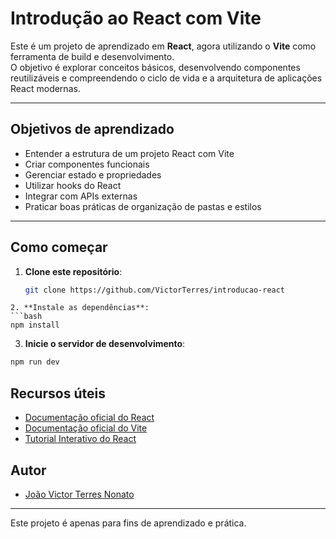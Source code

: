 # Introdução ao React com Vite

Este é um projeto de aprendizado em **React**, agora utilizando o **Vite** como ferramenta de build e desenvolvimento.  
O objetivo é explorar conceitos básicos, desenvolvendo componentes reutilizáveis e compreendendo o ciclo de vida e a arquitetura de aplicações React modernas.

---

## Objetivos de aprendizado

- Entender a estrutura de um projeto React com Vite
- Criar componentes funcionais
- Gerenciar estado e propriedades
- Utilizar hooks do React
- Integrar com APIs externas
- Praticar boas práticas de organização de pastas e estilos

---

## Como começar

1. **Clone este repositório**:
   ```bash
   git clone https://github.com/VictorTerres/introducao-react
  ```
2. **Instale as dependências**:
  ```bash
  npm install
  ```
3. **Inicie o servidor de desenvolvimento**:
  ```bash
  npm run dev
  ```

## Recursos úteis

- [Documentação oficial do React](https://reactjs.org/docs/getting-started.html)
- [Documentação oficial do Vite](https://vite.dev/guide/)
- [Tutorial Interativo do React](https://reactjs.org/tutorial/tutorial.html)

## Autor

- [João Victor Terres Nonato](https://github.com/VictorTerres)

---

Este projeto é apenas para fins de aprendizado e prática.